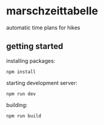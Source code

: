 # marschzeittabelle

automatic time plans for hikes

## getting started

installing packages:

    npm install

starting development server:

    npm run dev

building:

    npm run build
